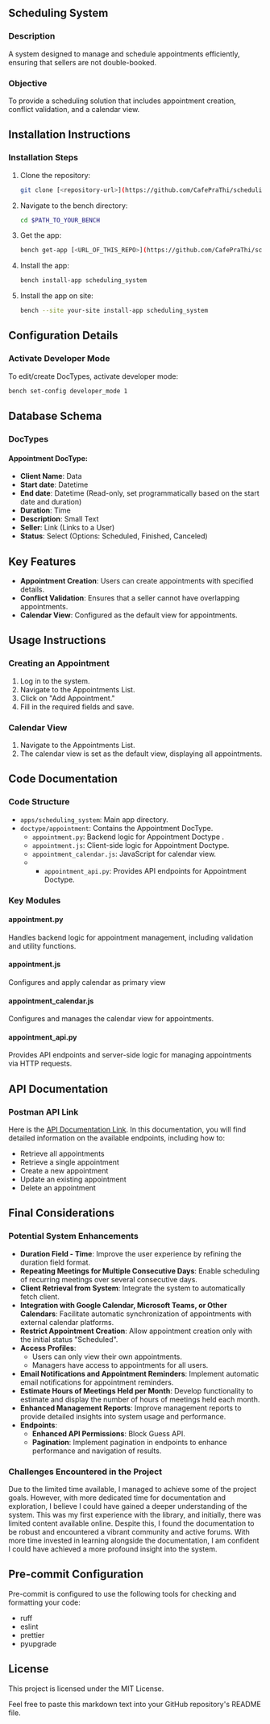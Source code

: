 ## Scheduling System

### Description
A system designed to manage and schedule appointments efficiently, ensuring that sellers are not double-booked.

### Objective
To provide a scheduling solution that includes appointment creation, conflict validation, and a calendar view.

## Installation Instructions


### Installation Steps

1. Clone the repository:
    ```bash
    git clone [<repository-url>](https://github.com/CafePraThi/scheduling_system)
    ```

2. Navigate to the bench directory:
    ```bash
    cd $PATH_TO_YOUR_BENCH
    ```

3. Get the app:
    ```bash
    bench get-app [<URL_OF_THIS_REPO>](https://github.com/CafePraThi/scheduling_system) --branch develop
    ```

4. Install the app:
    ```bash
    bench install-app scheduling_system
    ```

5. Install the app on site:
    ```bash
    bench --site your-site install-app scheduling_system
    ```

## Configuration Details

### Activate Developer Mode
To edit/create DocTypes, activate developer mode:
```bash
bench set-config developer_mode 1
```

## Database Schema

### DocTypes

#### Appointment DocType:
- **Client Name**: Data
- **Start date**: Datetime
- **End date**: Datetime (Read-only, set programmatically based on the start date and duration)
- **Duration**: Time
- **Description**: Small Text
- **Seller**: Link (Links to a User)
- **Status**: Select (Options: Scheduled, Finished, Canceled)

## Key Features

- **Appointment Creation**: Users can create appointments with specified details.
- **Conflict Validation**: Ensures that a seller cannot have overlapping appointments.
- **Calendar View**: Configured as the default view for appointments.

## Usage Instructions

### Creating an Appointment
1. Log in to the system.
2. Navigate to the Appointments List.
3. Click on "Add Appointment."
4. Fill in the required fields and save.

### Calendar View
1. Navigate to the Appointments List.
2. The calendar view is set as the default view, displaying all appointments.

## Code Documentation

### Code Structure
- `apps/scheduling_system`: Main app directory.
- `doctype/appointment`: Contains the Appointment DocType.
  - `appointment.py`: Backend logic for Appointment Doctype .
  - `appointment.js`: Client-side logic for Appointment Doctype.
  - `appointment_calendar.js`: JavaScript for calendar view.
  - - `appointment_api.py`: Provides API endpoints for Appointment Doctype.

### Key Modules

#### appointment.py
Handles backend logic for appointment management, including validation and utility functions.

#### appointment.js
Configures and apply calendar as primary view

#### appointment_calendar.js
Configures and manages the calendar view for appointments.

#### appointment_api.py
Provides API endpoints and server-side logic for managing appointments via HTTP requests.

## API Documentation

### Postman API Link

Here is the <a href="https://documenter.getpostman.com/view/26683227/2sA3kPojDf" target="_blank">API Documentation Link</a>. In this documentation, you will find detailed information on the available endpoints, including how to:

- Retrieve all appointments
- Retrieve a single appointment
- Create a new appointment
- Update an existing appointment
- Delete an appointment

## Final Considerations

### Potential System Enhancements

- **Duration Field - Time**: Improve the user experience by refining the duration field format.
- **Repeating Meetings for Multiple Consecutive Days**: Enable scheduling of recurring meetings over several consecutive days.
- **Client Retrieval from System**: Integrate the system to automatically fetch client.
- **Integration with Google Calendar, Microsoft Teams, or Other Calendars**: Facilitate automatic synchronization of appointments with external calendar platforms.
- **Restrict Appointment Creation**: Allow appointment creation only with the initial status "Scheduled".
- **Access Profiles**:
  - Users can only view their own appointments.
  - Managers have access to appointments for all users.
- **Email Notifications and Appointment Reminders**: Implement automatic email notifications for appointment reminders.
- **Estimate Hours of Meetings Held per Month**: Develop functionality to estimate and display the number of hours of meetings held each month.
- **Enhanced Management Reports**: Improve management reports to provide detailed insights into system usage and performance.
- **Endpoints**:
  - **Enhanced API Permissions**: Block Guess API.
  - **Pagination**: Implement pagination in endpoints to enhance performance and navigation of results.

### Challenges Encountered in the Project

Due to the limited time available, I managed to achieve some of the project goals. However, with more dedicated time for documentation and exploration, I believe I could have gained a deeper understanding of the system. This was my first experience with the library, and initially, there was limited content available online. Despite this, I found the documentation to be robust and encountered a vibrant community and active forums. With more time invested in learning alongside the documentation, I am confident I could have achieved a more profound insight into the system.


## Pre-commit Configuration

Pre-commit is configured to use the following tools for checking and formatting your code:
- ruff
- eslint
- prettier
- pyupgrade

## License
This project is licensed under the MIT License.

Feel free to paste this markdown text into your GitHub repository's README file.

